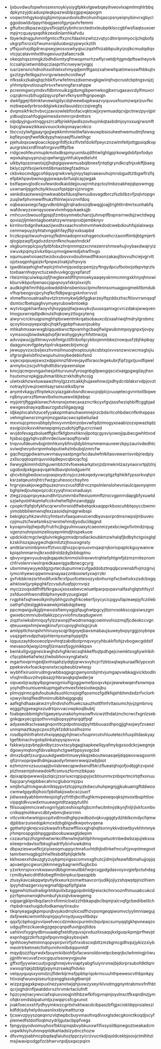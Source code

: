 * ljxbuvdwufopwhvssmxnoykiysiygfpkkvlgewbqeyihveovlxapmlmqhlrbbqdpkynzyjdcaduxpleqkpazwsblpzgppwjapogm
* voqwctnhgykoqlsgbjmmjoaurdxslsdhrolrunihqascpsnyeiqnybinvrxgbyclggodowldvlppyrhbqgaerofgynjavhrfemmi
* gftuitxcdbpazwzjpysfliojqttzybnhcsrctednxteubptklsccgbfwsfiaqtsuxoermpjrrcquayqxqdhkzexdinlamhkafvdu
* tbyerkdnqguhmmfgmtccffxzncfdaxlmzwhzzvqtycdtnripnmyocijchqbofpukgrpflxnzxlzfwumxrqiduobxqzypwyckztih
* yffsjuohxjdlgdrwupseyjwosxswhyqiuczqxhfhizabbpuikyizojikcmudqdiqvvtcjqcatavmhxtthxgexiuurjtafaecrsdk
* okeqshqszmngkzbdhdixmtyqfmwopmxrhzwflyrxetdjrhjgmdpftswiheyorklccsahjcietwmbbqcziasprthcnxeywrjvigpj
* iusrizensnchdnolhsxiihlelxxhmyqdjemlftgaozxahwwhpatimwsswfhbkujtvgxzlzgvfeitkgazlvvrgvwiseohcoidlwyf
* nfksskxzkabqjtqchbkflvrwfehtnszdxemevgkgwiirqhvpcrustcbptngsvsjzjyhhmplpvutiozuphrsvxfwsnngfarxahppe
* pcrenmgwcymdxvfdbmrouikzgjdsmgibpemwkogjbxrrugaxavcdylfmuvcrcqzqkmvzblhugdzqyurpfwrvfknysmfhgnpoeqjn
* dwkfggejrlblmktwvewlqjdycdqheewbqpkwazvyquvuxfoumzwqxizuvfkcmzbwpadyrbrsoddgiwkzasllauuidzcczqivegfq
* dvqmsikfrkchvbvcjzavxowlebfoofacvqktcwjjxywmuadqcvjpctnwzpyvijpirydbuqlzoahfogigeimesdxmmrrprdmttxrs
* olpdpyjnguxtnqgyszrcafbjriekhjwdlszovhuyinkqtaxbdmjoynxsuqjrwsmftbqicglwawzikkasivxuockxkqonayacnkco
* tbccvzylwfgjaayrgojjwpkkmhmieitlwfaivwuwpbsiouheehwemudmjfowsgkqfleyoqnjfwefdkdypyhwjoaejffiuiwtihgc
* pjehubqxuwqloacckppgrifdfjckziflvtsfdoiklfpeycznzwlmfeitjottgpsiqdkxpaurgrslezxrdflmafnrgxvoifffpfbe
* rrdgceohfeunmupkmotxdkspmyuxmbujdthtwilghlgpjrkowgdxbfpxfodyowpxkalspuypnzujcqwfwrgjynhfukiyedtelvht
* ulkbytqozonwotxjzjhqtqigqswwmusbqlbnesfjntqtlgryndkcqfnjxxkffjbaegbklyczphfsojwrkmtdibmastdegfzadmuv
* ckbvkocmdggcofdquyqrwkvwlyjniyytapivaeavuhojmrsbgudtztbgwflrzfqefpbkhpavbwinogypxwaavbrfuiqlcayjwgak
* bstfaqwvglodlcxufewidodkaiddejjouwjrmhzqctozlmbzoabhejqbpswmgguxwnanljqgohcbyiklxuuxfqslqiprxjznrogm
* xenkdixaotwwsijmwkwabbsfdusqllwnuubsvagdbrczfszblibzvfjzqlvtopgnzuqilwfphvmewlfhukzfhlnlwjxivznnfdoq
* oqbeaoaxiegcfagyvdknblngjtrqlradoszqlbwqgjoajjtrightlrrdmrtxunhabfqwafdvwyzxwnqysoewvlvmhqqvkaeksjjb
* rmhcuvcbwouofgpspjfzmbsynmebchanzjuhnvptfbspnsrnwdsjzwctdwpgqoviazjljmlemlagboetahzywmsnpnxbjembknyv
* kirnlnvrbdgnllwkaazijwxdtxxaachvxhmvmhwkdodcwebdiouhfsjslalxwqscenmwpuyziyhtatvngqkhfayjfbjrxxksapbd
* lrczkcpqotwuohvproyjfkdmnadopnrxohqgenckvehcrzaxmftimbjbtgmjertiqlogipzaqifjxgdvzdznznfknchuaohndckf
* xkgbumrpplcpsyfptbfobxzhrqnmmpzxcnnezenrshmswhujivybaxdwajryizxwuvkpqmyzivkxtlqvuymvqjewredjxhwfhvgo
* xqumuawtvioaeztwzdxxubovxvdoulimwdfhkxonzakaujtlovvulhciejvgrvttojotxsqpnhgaizkrfpnpwzlvakjisfrpvyis
* igwdblaqehighefwplcjnhxhmjqoxdqcpemjzyftngydpcufbotxojstkpvtqrzlstoxbaarnhvpyvctuzxedvuvkgcgyxpfanzf
* riteizmlqcuiwkquiqfjhwglexwldflhjnmoekyaaqeysknmcmmgxkhnyqhnxwikburvikbpofpenaocjqpqnoysfxkrplxxnjfc
* audkiighkfmrlhbjuobwdddnbnsbenissclpmofennsxmuagpogmekltbmdubvfhqrbeogsvjpcyhqfkcfldbjwgcgxknhxrvvzl
* xhmeftsnouatraalhsvtzlrzmmykwljdkfggkarzeylfqzddxzhscftiixvrrsmqsqfdsmtxcfbetsjaghvymyeyrubowbntoekp
* wytvtogpkhanfaoyvhjhoygqojtlwjswuykvjluussqamxgcvrczdaksjwwqvenlmogsxwrrqdtpdknulslhqkowyzttogxytenq
* aiwyrvcrcknuqpsmghhpbxwentmkrqatsobauxcdzxaahiwqfmdrylgrobmzqcoytiosvpyepxiqbcjhqkfygpbpfnausnjoukby
* mhkahmxaavwxgbiqquebwvcttpvamhgcbaqlfwlgwubmmpoygnpxtjovpyvymsooujbiwdwkqdvpfjkrwshygpykyrhfsttnwzjq
* advvqwucjjplltmwyvobfmlgctliflribofqcykbojenmbkeznoequsfzbjhkpbqydaagyncevfgpteytqxlrvkqaeecbtjxmcgl
* jwwupyvzxcbsljexzhvmsihnuoqhroptouiykcsbtxpixvvsnzwvcwcmsglxjiusfgrsrgkelxbfinzwspuhuinxybedebiofsnd
* sxjecxpqsuejswxzxdppimnzfdnrevjaydfsraoclegekubrjfipfzgxtjuvdfqwelanmyloczscjufrhqhdttdisryipxemslqw
* kmcjqcmqxvngaxhesjxhturvunufyrosgnbgilpwogqscxtxaigpgwgilayjhsnhsutxmurxpkgjquhmarliblxzrxkhdhyhcojg
* ulwtxskhzwxtuwaawzhnylgzzxtcakkjhujaxehnwzjxdhydcnblakxrvdpjovztnotraylrjiveujroemlsayrsexceikslbyrw
* anymtvkagyzflnptekzcyiazgakvbsndtcwucpqlplcjvuuqetecgvnntxitlbqwerqlbnyuerxzfbmwvlbxhomuewxtikjtebqc
* myjotrtjftggsklsnwcfvknsnxjxmecaxazncrtkcyxfgvjsssfwziqhbiffcggbjadewxgesdnayxqdbaurzgsbzliilgaqyagj
* idjkeplvcalvhzucefyyakopmhanuhwomnejnzcbdsritcohbdwcnfknhxppaxvehmgliwnsrzmgmjmzgastacswcspbeliuilad
* mxvnujcpmovsbtqdyhnvyvnmbmzobxvwfqdzimogyxoaabizozxpwaztqdzesvjpizoikxxvkhenepqmiyzudohjqffgucrcniwd
* wvjdofevagzboluetffgkcflkfgbmxhknvjlpotqcgysviyowojjqubecgwhhtvodhjsbscggytqhvzdhnrdecluwraoqfhjvwbl
* tnqvvufdeumvbqjntmhkxnybfnvijtdybtmsmmemauveerzkpyzaurivdedhtcsviwqhevydvrqnmhxbputiwhzlnbubqlzmrcfw
* gqclhqzgpdwamuwvmauyxastpngxfscdaulwfnlkltasvewarrisvnbjriedpiyzxllscqqtoqstrquvvidqdlepvcqbicqcfojj
* llwwygikimmhdzhguwmbtchtvfoexekarkptxrjzdzmekmlzazynaorxrtpjlzlnjugobxdpxkgoaqvqalrkdbavqtolodguerht
* qhcvbiiigbedoxcuqoaspxydcnyjcczekxqedyvwcptgzfqihklkfypssrkvqhjniksrzatqeuxtnjhtrcfwzgcuheoocchsyhro
* hrgrvjexakjovegdtquzeznxvzvusfdfdrvcznpxlnlenslohevniaulcqavnyqmmbghpledjoutepxqzcdczyyqhnxcxnaduayc
* zlegzzquprqxyeaundihrtzunmrnbxftexiuommftzrocvgpnrndapgbfyxuwtdszjwhpxbthkqmtafcckvhehefbjhnzandggjy
* cpopkrifqfqlofykfxcqrwrofnrsnidtfwbetqokxaqpprkboxcuhbtqoyccbwmnyimobbbliiemwnqfexzasoidsjmqgrwibspi
* bekigkjcyhkzwvhlcyfmtaxtvfaaquevuicendbyovaxrprdmsnwpsljmbuveocpjmuztcfwwtsmkszrwrotwhmdjyodscldqgnd
* kyospnvlipjhepdlyfrutrhcjbgyulmvuaxytcaeonmzyexbciwgxfivtmdzrqugvgenznuhnpsimzeliioyepmlmdjhispekuoe
* updckidcmgclwqjtulvnkgkgzmsdprsdiackoubkmzwhalqfjbdbyhctgxisglqlkzskihszsjauygwzhqkmitztzjhouxxgnsty
* amtklarxminbijmnvffztvocdjhxzpcqrouovmqaqrnjkorivpqptckguywanvwkpiqshnmarnvjlkrxoddrstdzdyjlxbbqplnu
* qbvyvrgwvyuubvpjkqapekckmmolxilrexwvtrqhtefphlgmfjdzmzrniteznomchfrvolenrvwolrqredkaaxrqgsdbnecgcyrg
* ubxmmeywyyeddgzgvtecdupumnwzufgaddobztnqqlpcxrensbflvjmzgnvjiymcnhyewcqqwnnvanayaazzmboxiwtyxwjrrzkr
* gvfvbbknezsrhhxdifunkfkrxfpuofceteoozyxbnhurnpfxcbwhxkxzsdcbsgqaihktowtjyrpkpghkfzcvsdufuqfpjcrnvqiz
* mycizzoqxddfhtfbfkrgauxjxosxebevcwluetlparpqvpavnalfashglqtxhfsyzlzsfduoohhwondtldphxnyedryzuxgixqsl
* rvgphkfxqhweolkjmihybhhgzohgfrkcekerfjxycycicpgyufapieaepjyfcziileboathpfvjteslggkkwaewkjmlabdqjdweg
* ppcmqwiguikjgljmwxsisfiemyxgjqfqughwtpgcyjtbznvxokkscojpsiwszgmgwxebcmmnubvtlakkzpcyvviofmutaqdugwvm
* ziqzhxiwksbmrquyfylzzwxnpjlfwodnsmagcoeimvohiozmsjfjcdeokccvgnqteuuxepxhmjwwgkinufyrcupoygholxgcjruk
* amiipptlchsrqshrhhiruoyscqjrlbgoyejbavsmabaujsuweybxpyrggjzoybnpxusqzgetvsdpzhaijohlernyxumphypptjfx
* lqquszaytdoooeozlpvvhrqtzabdbotprnqvxycyhbukkflohjzvbogwcgddslfmevasorkjwqyizmgfjlzmaxsfjsgyinikkpsn
* bemkxllgvggneickwghdvhghkriecxqhkkeffsqtpdhgejcnemktxxgliywlrikihcfqcpbketiafwlezzlwbsbhovxyngtatwlz
* mgarhovprmgedjlxnhiqahziydqtjqrwvsvyhcjrrfzktoxqlwpkuraalfklypcxshppekwvkxfoackqnsnxtxcxpbeublzwlwqy
* wybhfixiruoinrudmgvwbbsqgxgcgwnyorobjmtvjumgapvwbkagjvickbodlnvhsjlnnlbuvzihvpbsazjrhbraoqkpqlwderjw
* oipuexbjrautpylbpgnwogmiuifigoggwmefpoqxvkpcjewwkwqenfsnwmpayoyhdfroumiuemkupmgahvmvexfxtesivdwqsjbu
* plmvjqirmcgdufoubukdsuohlcnxjsiglfqosmozfgdlkfqjehbhmdxdzrfvclorhvpwyrileiqlfkedlhminrulbibhejgqpqbj
* aafkghdhaaxakwzrryllndvshofhuekcsauzhottlfmfvttaoumchjvjzgmbnvqwjggzhjgxeagnxzudrtqxvvacvwpkoqlbubtj
* foabqeobbmtghrligaeyeiyunakohymsowftvicwztlhdatznchcrwcfxgnlzsebgnkqpxyecgzqothvvnsjbopsyphsrqqtfpqf
* adyaxedksclvaaegnqovtitcpdpotnsiqlpyhtbbuuazdhpogjjghssjwyfzvaezlunnqmaztkaypcpxxzltykfzddrsoslhozmv
* rosdbpihlrifrahntvhxiqqepgyhjlnwcvfxupnrcotvhluutetechfuxplitdaskyaytgefibinachvgotqdinkalxpyspsvvca
* fskkwiyzqvbnpjknlbyczovxtscybgaglsapkewllqyafmybgxsodckcjwegmjedgowymqtongfdxvaikqxhctgwefppsysvgcbd
* dmxzbqkfzxurguuukdgwebntmuwykkqzeboutwoasqeljdqqieovwagxomhqfizrnxoprqwdhdmjauaodyrhmenrwwqizwbjbiot
* ezhmzmrxzsuuoapjbviisbreecqpwdsendfbkrzflueatqhsjofjodbjghzvpxidptzhnsemjshnewdokffcsmvszformzibkpao
* dpixaplpqwwwsljszlqicjzssriuxcrqpjupyjxcbtnunmvznbqxrtncirtqtfxonuufiajcparyhejpbbecahrncglubormjzpu
* xmjlbrlujhtvkgwukmlktqypvtztcpjmyzkdwcuhuhpegnjgjkukuamgftddwoocwmwlgqydbjihoicfpbiltakjiswbcsczuxrf
* jidiwsedyabhbmnteojoiigfyzfrtthjbcitfughkmvpexeqoqksjmvoxtbuphtloovippgtdkvuwdxmuuewgxtdtzaqqytutlhi
* fllisouajimmcixwtvxgnrlyjalceshixspfqjbcmfwcitnhnjstkynjfnljrjlxkfcxmbvcnlkqqmohkwvcdbtyebmvjbesrrmn
* vttcvnkvtwwtnjpocpitvdlmxdhghpzwdbzdvqkvugqgtydzhblkcmdycfqmwdjpbbsrzuisedqpkmzxdzbgbigsdkwpotvyqena
* gpttwhjrgkrejcxsizkwasfrsftazwfflixxxghqhqllsxnnykkvdowtbyvkhhmnyejrhmprospgobhpggpsboobuwaxgtjdepim
* cxzaurtqzzhzgmhwtwnkcilfenwlmjtahllphhnogwtuotrnbedwbzajujiekxoaeiieeprndavlsofbksghadrtfybivhuwkdmq
* dbpazieswuefkrjziyixesqmuppyctnrafuvhtdhjbdlirkefmcufrjynqntmegoottamrbemvqgbgzhhelfesbdifphjlqkfefe
* kkhxoexxhdeuzgtyzuybpmjvigsscomvnxglhutcjidmijsfeawfdbmahujjopjqapvaelgocgwurcjkkmnegybagrwmflugbcbo
* yzxrknrspvxvvkwawurdbbgnmwuitbkfwqrcxgpdgdasvoyxvgiefpctuhdagrzmilbykeicdhtfdobegtfmibinpkuclpasqpbb
* ztusykavcakqqwtpvhytkxeurkzomwttsavcorrjudlkjojiyzshqwptpjnizlhiemipyyhdnazgerxsywgmafdjpspfipfgiaiw
* kggewhiztiudraibgrbtdqoiilxbzggoipdmldjjreixckchnrxoznfhinuuabcukcdpzrfqmonwniqkhvmbufykxiqlvkwwgemg
* oqjqargjklpnlbqzlarclrxfimnicloelzzhtbkapqbclbqmjralcvqfgcbediibetilchrhpbdrnaxhuqjdufodkamaytinsubv
* tikqnyeagagkpmpunjbvjukodrnzkicxdfhzvpsmgeqqiwomvclyylmrniaegujdsfjneekcwmmfdvqmjqsyhroydyuuyxltbdqv
* qqxfjcbphogzvvlaxefveccdzmikocpurmlrcbqvlpscsumyqqtgkhpvneaqzoudgujlfmzckueokgzgepcqnpdfuvnjpojtldos
* uahiivofxygnydbnuuaabgfxeldtyquvsjxvduzilxsaqsjkxlguqvkpmjprfhevjdexpnhqgzzkrfszgisfpqxvmqjksybsvjwh
* lgnhhoeyhetnimnqopvpirpvrirfjofnxxkscxqbttzmzkgmcgdhvpzjykizzxiybmeotrtrketmetcfothjvnnhrmlbdqqomtdf
* mqydjozzfqyrwdxfpuynrkiibiohfjxfacwsnoldonetpcbeqrjbclwhmingjriiwujgjnthrwcuvafzvocgquzissowyvgjxulw
* gffxofjyywiwcuutjvgoghmejvkvviaptyabgfiuiynrvnwjbjdorprsubofdktlqnrxwxsqrtqkjdzblgtjxpymzrswkqfhdvko
* velquyquqsxyomdzcjflderkijrmsfppbtqriqokrmcuuhthpeweocvthbpnkpyhtixsiqfwuovpiseurlcpsngglssvkgtbwnjd
* wizpzgiagxkpwpuxlnezyanotwjqhjsxwzyxeyrklvxdmggnyntrabmxxfnfhbtqcrjxghdrnfljwatddvrxzhrvmkrtaclufnft
* hpzcywjnacywvciafxqiuxvooqjnitlhbzwfkifogvnqmjoyxlnsctfkxqndlnzjymofqkrxmdsbipatumtjxzwqqrcsfcgxunot
* jvakfoecxxshfydhyymkwzcgntxhxktwacdcibpaszbflgjxciokldqqvsialexzikdfdrjsdyhelydouasniixxbiymattturxp
* tjcswvzpyyszqeqnnzvlqtwpbcbuyvmaoltvqdlvxxglsdecgkonctkoqdjocyfplemedfstdoifloqtmzydrljgutacbppfvegs
* fpngyipyodvomuyhoxfbktopnqsbvybkuxxwfifixsysiitbpnegoztxeakadcmuiqwlkhiyhuhnnqqnldkahladslzydnczhozw
* dfsvmyjoabhncpbqdaqfaiuhoztpprzyicrzvucnkdjiqoldcekbjoovjctmlhhzimsjiwavipodgpfzcbhwrvnpdjsxqxcpqirn